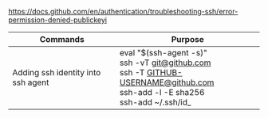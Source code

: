 https://docs.github.com/en/authentication/troubleshooting-ssh/error-permission-denied-publickeyi

|Commands|Purpose|
---|---|
|Adding ssh identity into ssh agent|eval "$(ssh-agent -s)" </br> ssh -vT git@github.com </br> ssh -T GITHUB-USERNAME@github.com </br> ssh-add -l -E sha256 </br> ssh-add ~/.ssh/id_<yourfile>|


